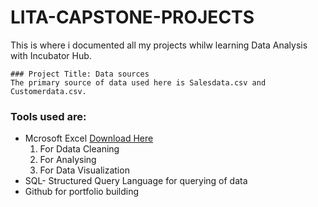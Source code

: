 # LITA-CAPSTONE-PROJECTS
This is where i documented all my projects whilw learning Data Analysis with Incubator Hub.
```
### Project Title: Data sources 
The primary source of data used here is Salesdata.csv and Customerdata.csv.

```
### Tools used are:
- Mcrosoft Excel [Download Here](https://www.microsoft.com)
   1. For Ddata Cleaning
   2. For Analysing
   3. For Data Visualization
- SQL- Structured Query Language for querying of data
- Github for portfolio building
